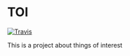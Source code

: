 # TOI

[![Travis](https://travis-ci.com/rosenbjerg/TOI.svg?token=xXddnDw8oTYEBdxTvHqF&branch=Production)](https://github.com/rosenbjerg/TOI)

This is a project about things of interest
